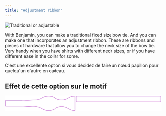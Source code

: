 ```yaml
---
title: "Adjustment ribbon"
---
```


![Traditional or adjustable](adjustmentribbon.svg)

With Benjamin, you can make a traditional fixed size bow tie. And you can make one that incorporates an adjustment ribbon. These are ribbons and pieces of hardware that allow you to change the neck size of the bow tie. Very handy when you have shirts with different neck sizes, or if you have different ease in the collar for some.

<Tip>

C'est une excellente option si vous décidez de faire un nœud papillon pour quelqu'un d'autre en cadeau.

</Tip>

## Effet de cette option sur le motif

![This image shows the effect of this option by superimposing several variants that have a different value for this option](benjamin_adjustmentribbon_sample.svg "Effect of this option on the pattern")
